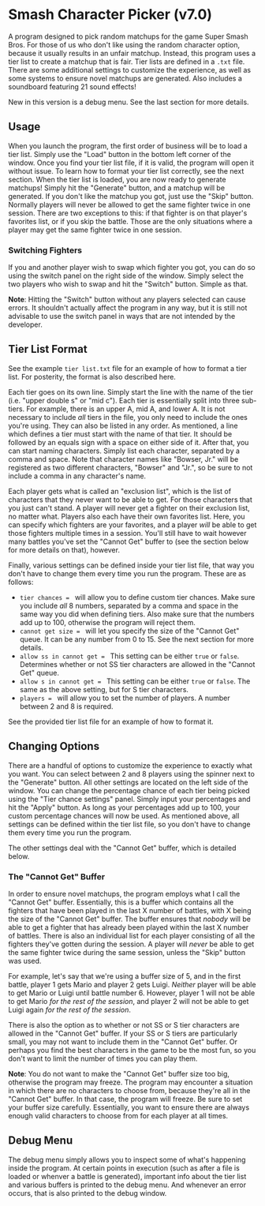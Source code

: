 # Smash Character Picker (v7.0)

A program designed to pick random matchups for the game Super Smash Bros. For those of us who don't like using the random character option, because it usually results in an unfair matchup. Instead, this program uses a tier list to create a matchup that is fair. Tier lists are defined in a `.txt` file. There are some additional settings to customize the experience, as well as some systems to ensure novel matchups are generated. Also includes a soundboard featuring 21 sound effects!

New in this version is a debug menu. See the last section for more details.

## Usage

When you launch the program, the first order of business will be to load a tier list. Simply use the "Load" button in the bottom left corner of the window. Once you find your tier list file, if it is valid, the program will open it without issue. To learn how to format your tier list correctly, see the next section. When the tier list is loaded, you are now ready to generate matchups! Simply hit the "Generate" button, and a matchup will be generated. If you don't like the matchup you got, just use the "Skip" button. Normally players will never be allowed to get the same fighter twice in one session. There are two exceptions to this: if that fighter is on that player's favorites list, or if you skip the battle. Those are the only situations where a player may get the same fighter twice in one session.

### Switching Fighters

If you and another player wish to swap which fighter you got, you can do so using the switch panel on the right side of the window. Simply select the two players who wish to swap and hit the "Switch" button. Simple as that.

**Note**: Hitting the "Switch" button without any players selected can cause errors. It shouldn't actually affect the program in any way, but it is still not advisable to use the switch panel in ways that are not intended by the developer.

## Tier List Format

See the example `tier list.txt` file for an example of how to format a tier list. For posterity, the format is also described here.

Each tier goes on its own line. Simply start the line with the name of the tier (i.e. "upper double s" or "mid c"). Each tier is essentially split into three sub-tiers. For example, there is an upper A, mid A, and lower A. It is not necessary to include *all* tiers in the file, you only need to include the ones you're using. They can also be listed in any order. As mentioned, a line which defines a tier must start with the name of that tier. It should be followed by an equals sign with a space on either side of it. After that, you can start naming characters. Simply list each character, separated by a comma and space. Note that character names like "Bowser, Jr." will be registered as two different characters, "Bowser" and "Jr.", so be sure to not include a comma in any character's name.

Each player gets what is called an "exclusion list", which is the list of characters that they never want to be able to get. For those characters that you just can't stand. A player will never get a fighter on their exclusion list, no matter what. Players also each have their own favorites list. Here, you can specify which fighters are your favorites, and a player *will* be able to get those fighters multiple times in a session. You'll still have to wait however many battles you've set the "Cannot Get" buffer to (see the section below for more details on that), however.

Finally, various settings can be defined inside your tier list file, that way you don't have to change them every time you run the program. These are as follows:

- `tier chances = ` will allow you to define custom tier chances. Make sure you include *all* 8 numbers, separated by a comma and space in the same way you did when defining tiers. Also make sure that the numbers add up to 100, otherwise the program will reject them.
- `cannot get size = ` will let you specify the size of the "Cannot Get" queue. It can be any number from 0 to 15. See the next section for more details.
- `allow ss in cannot get = ` This setting can be either `true` or `false`. Determines whether or not SS tier characters are allowed in the "Cannot Get" queue.
- `allow s in cannot get = ` This setting can be either `true` or `false`. The same as the above setting, but for S tier characters.
- `players = ` will allow you to set the number of players. A number between 2 and 8 is required.

See the provided tier list file for an example of how to format it.

## Changing Options

There are a handful of options to customize the experience to exactly what you want. You can select between 2 and 8 players using the spinner next to the "Generate" button. All other settings are located on the left side of the window. You can change the percentage chance of each tier being picked using the "Tier chance settings" panel. Simply input your percentages and hit the "Apply" button. As long as your percentages add up to 100, your custom percentage chances will now be used. As mentioned above, all settings can be defined within the tier list file, so you don't have to change them every time you run the program.

The other settings deal with the "Cannot Get" buffer, which is detailed below.

### The "Cannot Get" Buffer

In order to ensure novel matchups, the program employs what I call the "Cannot Get" buffer. Essentially, this is a buffer which contains all the fighters that have been played in the last X number of battles, with X being the size of the "Cannot Get" buffer. The buffer ensures that *nobody* will be able to get a fighter that has already been played within the last X number of battles. There is also an individual list for each player consisting of all the fighters they've gotten during the session. A player will *never* be able to get the same fighter twice during the same session, unless the "Skip" button was used.

For example, let's say that we're using a buffer size of 5, and in the first battle, player 1 gets Mario and player 2 gets Luigi. *Neither* player will be able to get Mario or Luigi until battle number 6. However, player 1 will not be able to get Mario *for the rest of the session*, and player 2 will not be able to get Luigi again *for the rest of the session*.

There is also the option as to whether or not SS or S tier characters are allowed in the "Cannot Get" buffer. If your SS or S tiers are particularly small, you may not want to include them in the "Cannot Get" buffer. Or perhaps you find the best characters in the game to be the most fun, so you don't want to limit the number of times you can play them.

**Note**: You do not want to make the "Cannot Get" buffer size too big, otherwise the program may freeze. The program may encounter a situation in which there are no characters to choose from, because they're all in the "Cannot Get" buffer. In that case, the program will freeze. Be sure to set your buffer size carefully. Essentially, you want to ensure there are always enough valid characters to choose from for each player at all times.

## Debug Menu

The debug menu simply allows you to inspect some of what's happening inside the program. At certain points in execution (such as after a file is loaded or whenver a battle is generated), important info about the tier list and various buffers is printed to the debug menu. And whenever an error occurs, that is also printed to the debug window.
